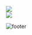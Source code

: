 
<div>
  <a href="https://github.com/sehyunf">
    <img src="https://github-readme-stats.vercel.app/api/top-langs/?username=sehyunf&exclude_repo=dkssud8150.github.io&layout=compact&theme=tokyonight" />
  </a>
</div>
<div>
  <a href="https://github.com/sehyunf">
    <img src="https://github-readme-stats.vercel.app/api?username=sehyunf&theme=tokyonight&show_icons=true"/>
  </a>
</div>

![footer](https://capsule-render.vercel.app/api?type=waving&color=gradient&height=120&animation=fadeIn&section=footer&text=🚗🚘🚛&fontAlign=70)
